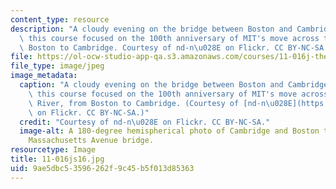 ```yaml
---
content_type: resource
description: "A cloudy evening on the bridge between Boston and Cambridge. In 2015,\
  \ this course focused on the 100th anniversary of MIT's move across the river, from\
  \ Boston to Cambridge. Courtesy of nd-n\u028E on Flickr. CC BY-NC-SA."
file: https://ol-ocw-studio-app-qa.s3.amazonaws.com/courses/11-016j-the-once-and-future-city-spring-2015/9ae5dbc53596262f9c45b5f013d85363_11-016js16.jpg
file_type: image/jpeg
image_metadata:
  caption: "A cloudy evening on the bridge between Boston and Cambridge. In 2015,\
    \ this course focused on the 100th anniversary of MIT's move across the Charles\
    \ River, from Boston to Cambridge. (Courtesy of [nd-n\u028E](https://flic.kr/p/7sk8kS)\
    \ on Flickr. CC BY-NC-SA.)"
  credit: "Courtesy of nd-n\u028E on Flickr. CC BY-NC-SA."
  image-alt: A 180-degree hemispherical photo of Cambridge and Boston taken from the
    Massachusetts Avenue bridge.
resourcetype: Image
title: 11-016js16.jpg
uid: 9ae5dbc5-3596-262f-9c45-b5f013d85363
---
```


